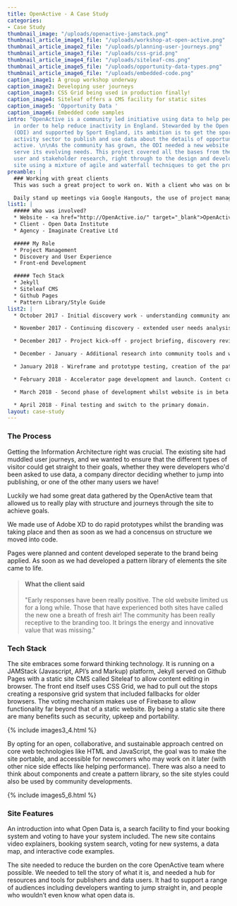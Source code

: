 ```yaml
---
title: OpenActive - A Case Study
categories:
- Case Study
thumbnail_image: "/uploads/openactive-jamstack.png"
thumbnail_article_image1_file: "/uploads/workshop-at-open-active.png"
thumbnail_article_image2_file: "/uploads/planning-user-journeys.png"
thumbnail_article_image3_file: "/uploads/css-grid.png"
thumbnail_article_image4_file: "/uploads/siteleaf-cms.png"
thumbnail_article_image5_file: "/uploads/opportunity-data-types.png"
thumbnail_article_image6_file: "/uploads/embedded-code.png"
caption_image1: A group workshop underway
caption_image2: Developing user journeys
caption_image3: CSS Grid being used in production finally!
caption_image4: Siteleaf offers a CMS facility for static sites
caption_image5: 'Opportunity Data '
caption_image6: Embedded code samples
intro: "OpenActive is a community led initiative using data to help people get active
  in order to help reduce inactivity in England. Stewarded by the Open Data Institute
  (ODI) and supported by Sport England, its ambition is to get the sport and physical
  activity sector to publish and use data about the details of opportunities to be
  active. \n\nAs the community has grown, the ODI needed a new website that could
  serve its evolving needs. This project covered all the bases from the brands creation,
  user and stakeholder research, right through to the design and development of the
  site using a mixture of agile and waterfall techniques to get the project completed."
preamble: |
  ### Working with great clients
  This was such a great project to work on. With a client who was on board with using cutting edge technology and agile working practices we really got to push the boundaries on this project.

  Daily stand up meetings via Google Hangouts, the use of project management tools and of course chatting via Slack allowed us to work seamlessly together from different locations.
list1: |
  ##### Who was involved?
  * Website - <a href="http://OpenActive.io/" target="_blank">OpenActive</a>
  * Client - Open Data Institute
  * Agency - Imaginate Creative Ltd

  ##### My Role
  * Project Management
  * Discovery and User Experience
  * Front-end Development

  ##### Tech Stack
  * Jekyll
  * Siteleaf CMS
  * Github Pages
  * Pattern Library/Style Guide
list2: |
  * October 2017 - Initial discovery work - understanding community and admin needs, audit of existing website, compiling potential improvements.

  * November 2017 - Continuing discovery - extended user needs analysis, JAMstack investigation, and current code review.

  * December 2017 - Project kick-off - project briefing, discovery review, branding development, UX and prototyping.

  * December - January - Additional research into community tools and wider service design tying into the website. Further branding development.

  * January 2018 - Wireframe and prototype testing, creation of the pattern library, development work. Content creation.

  * February 2018 - Accelerator page development and launch. Content creation.

  * March 2018 - Second phase of development whilst website is in beta. Content creation and iconography.

  * April 2018 - Final testing and switch to the primary domain.
layout: case-study
---
```


### The Process
Getting the Information Architecture right was crucial. The existing site had muddled user journeys, and we wanted to ensure that the different types of visitor could get straight to their goals, whether they were developers who'd been asked to use data, a company director deciding whether to jump into publishing, or one of the other many users we have!

Luckily we had some great data gathered by the OpenActive team that allowed us to really play with structure and journeys through the site to achieve goals.

We made use of Adobe XD to do rapid prototypes whilst the branding was taking place and then as soon as we had a concensus on structure we moved into code.

Pages were planned and content developed seperate to the brand being applied. As soon as we had developed a pattern library of elements the site came to life. 


> #### What the client said
> "Early responses have been really positive. The old website limited us for a long while. Those that have experienced both sites have called the new one a breath of fresh air! The community has been really receptive to the branding too. It brings the energy and innovative value that was missing."

### Tech Stack
The site embraces some forward thinking technology. It is running on a JAMStack (Javascript, API’s and Markup) platform, Jekyll served on Github Pages with a static site CMS called Siteleaf to allow content editing in browser. The front end itself uses CSS Grid, we had to pull out the stops creating a responsive grid system that included fallbacks for older browsers. The voting mechanism makes use of Firebase to allow functionality far beyond that of a static website. By being a static site there are many benefits such as security, upkeep and portability.

{% include images3_4.html %}

By opting for an open, collaborative, and sustainable approach centred on core web technologies like HTML and JavaScript, the goal was to make the site portable, and accessible for newcomers who may work on it later (with other nice side effects like helping performance). There was also a need to think about components and create a pattern library, so the site styles could also be used by community developments.

{% include images5_6.html %}

### Site Features
An introduction into what Open Data is, a search facility to find your booking system and voting to have your system included. The new site contains video explainers, booking system search, voting for new systems, a data map, and interactive code examples.

The site needed to reduce the burden on the core OpenActive team where possible. We needed to tell the story of what it is, and needed a hub for resources and tools for publishers and data users. It had to support a range of audiences including developers wanting to jump straight in, and people who wouldn’t even know what open data is. 



